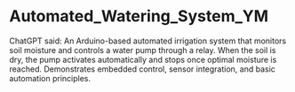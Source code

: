 # Automated_Watering_System_YM
ChatGPT said:  An Arduino-based automated irrigation system that monitors soil moisture and controls a water pump through a relay. When the soil is dry, the pump activates automatically and stops once optimal moisture is reached. Demonstrates embedded control, sensor integration, and basic automation principles.
